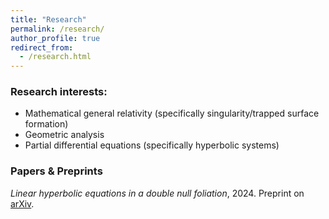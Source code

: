 ```yaml
---
title: "Research"
permalink: /research/
author_profile: true
redirect_from:
  - /research.html
---
```


### Research interests: 

- Mathematical general relativity (specifically singularity/trapped surface formation)
- Geometric analysis 
- Partial differential equations (specifically hyperbolic systems)

### Papers & Preprints

*Linear hyperbolic equations in a double null foliation*, 2024. Preprint on [arXiv](https://arxiv.org/abs/2412.01915).